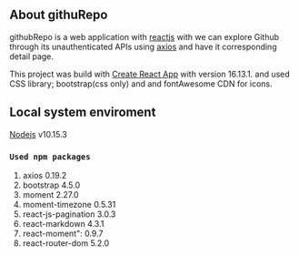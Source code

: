 
## About githuRepo

githubRepo is a web application with [reactjs](https://reactjs.org/) with we can explore Github through its unauthenticated APIs using [axios](https://github.com/axios/axios) and have it corresponding detail page.

This project was build with [Create React App](https://github.com/facebook/create-react-app) with version 16.13.1. and used CSS library; bootstrap(css only) and and fontAwesome CDN for icons. 

## Local system enviroment

[Nodejs](https://nodejs.org/en/) v10.15.3

### `Used npm packages`
1. axios 0.19.2
2. bootstrap 4.5.0
3. moment 2.27.0
4. moment-timezone 0.5.31
5. react-js-pagination 3.0.3
6. react-markdown 4.3.1
7. react-moment": 0.9.7
8. react-router-dom 5.2.0
